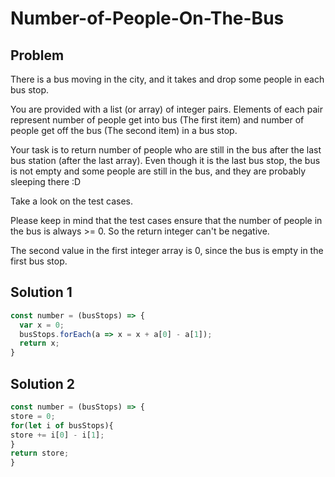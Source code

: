 # Number-of-People-On-The-Bus

## Problem

There is a bus moving in the city, and it takes and drop some people in each bus stop.

You are provided with a list (or array) of integer pairs. Elements of each pair represent number of people get into bus (The first item) and number of people get off the bus (The second item) in a bus stop.

Your task is to return number of people who are still in the bus after the last bus station (after the last array). Even though it is the last bus stop, the bus is not empty and some people are still in the bus, and they are probably sleeping there :D

Take a look on the test cases.

Please keep in mind that the test cases ensure that the number of people in the bus is always >= 0. So the return integer can't be negative.

The second value in the first integer array is 0, since the bus is empty in the first bus stop.

## Solution 1
```javascript
const number = (busStops) => {
  var x = 0;
  busStops.forEach(a => x = x + a[0] - a[1]);
  return x;
}
```

## Solution 2
```javascript
const number = (busStops) => {
store = 0;
for(let i of busStops){
store += i[0] - i[1];
}
return store;
}
```
